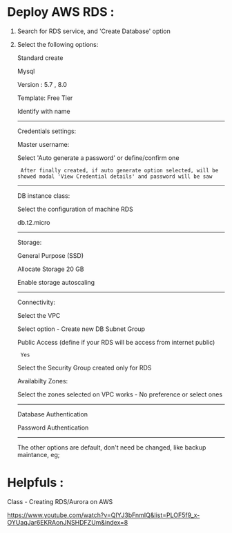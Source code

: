 # Deploy AWS RDS :

1. Search for RDS service, and 'Create Database' option

2. Select the following options:

    Standard create

    Mysql

    Version : 5.7 , 8.0

    Template: Free Tier

    Identify with name

    -----------------------

    Credentials settings:

    Master username: <LUCASUSER>

    Select 'Auto generate a password' or define/confirm one

        After finally created, if auto generate option selected, will be showed modal 'View Credential details' and password will be saw

    -----------------------

    DB instance class:

    Select the configuration of machine RDS

    db.t2.micro

    -----------------------

    Storage:

    General Purpose (SSD)

    Allocate Storage 20 GB

    Enable storage autoscaling

    -----------------------

    Connectivity:

    Select the VPC 

    Select option - Create new DB Subnet Group

    Public Access (define if your RDS will be access from internet public)

        Yes

    Select the Security Group created only for RDS

    Availabilty Zones:

    Select the zones selected on VPC works - No preference or select ones

    -----------------------

    Database Authentication

    Password Authentication

    -----------------------

    The other options are default, don't need be changed, like backup maintance, eg;

# Helpfuls :

Class - Creating RDS/Aurora on AWS

https://www.youtube.com/watch?v=QIYJ3bFnmIQ&list=PLOF5f9_x-OYUaqJar6EKRAonJNSHDFZUm&index=8